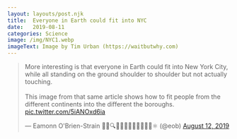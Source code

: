 ```yaml
---
layout: layouts/post.njk
title:  Everyone in Earth could fit into NYC
date:   2019-08-11
categories: Science
image: /img/NYC1.webp
imageText: Image by Tim Urban (https://waitbutwhy.com)
---
```



<blockquote class="twitter-tweet"><p lang="en" dir="ltr">More interesting is that everyone in Earth could fit into New York City, while all standing on the ground shoulder to shoulder but not actually touching.<br><br>This image from that same article shows how to fit people from the different continents into the different the boroughs. <a href="https://t.co/5iANOxd6ia">pic.twitter.com/5iANOxd6ia</a></p>&mdash; Eamonn O&#39;Brien-Strain 👨‍💻🔍🌁🇮🇪🇪🇺🇺🇲🇺🇳⚛️ (@eob) <a href="https://twitter.com/eob/status/1160703825910497280?ref_src=twsrc%5Etfw">August 12, 2019</a></blockquote> <script async src="https://platform.twitter.com/widgets.js" charset="utf-8"></script>